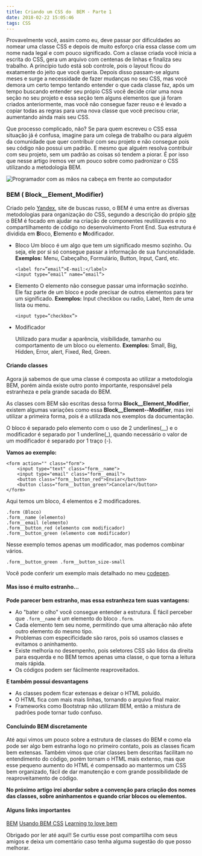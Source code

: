 ```yaml
---
title: Criando um CSS do  BEM - Parte 1
date: 2018-02-22 15:05:46
tags: CSS
---
```


Provavelmente você, assim como eu, deve passar por dificuldades ao nomear uma classe CSS e depois de muito esforço cria essa classe com um nome nada legal e com pouco significado. Com a classe criada você inicia a escrita do CSS, gera um arquivo com centenas de linhas e finaliza seu trabalho. A princípio tudo está sob controle, pois o layout ficou do exatamente do jeito que você queria. Depois disso passam-se alguns meses e surge a necessidade de fazer mudanças no seu CSS, mas você demora um certo tempo tentando entender o que cada classe faz,  após um tempo buscando entender seu própio CSS você decide criar uma nova seção no seu projeto e essa seção tem alguns elementos que já foram criados anteriormente, mas você não consegue fazer reuso e é levado a copiar todas as regras para uma nova classe que você precisou criar, aumentando ainda mais seu CSS.

Que processo complicado, não? Se para quem escreveu o CSS essa situação já é confusa, imagine para um colega de trabalho ou para alguém da comunidade que quer contribuir com seu projeto e não consegue pois seu código não possui um padrão.  E mesmo que alguém resolva contribuir com seu projeto, sem um padrão as coisas só tendem a piorar. É por isso que nesse artigo iremos ver um pouco sobre como padronizar o CSS utilizando a metodologia BEM.

![Programador com as mãos na cabeça em frente ao computador](https://ep00.epimg.net/cultura/imagenes/2016/07/15/actualidad/1468534370_106822_1468599693_noticia_normal.jpg)


### BEM ( Block__Element_Modifier)

Criado pelo [Yandex](https://www.yandex.com), site de buscas russo, o BEM é uma entre as diversas metodologias para organização do CSS,  segundo a descrição do própio [site](http://getbem.com)  o BEM é focado em ajudar na criação de componentes reutilizaveis e no compartilhamento de código no desenvolvimento Front End.
Sua estrutura é dividida em **B**loco, **E**lemento e **M**odificador.

- Bloco
    Um bloco é um algo que tem um significado mesmo sozinho. Ou seja, ele por si só consegue passar a informação de sua funcionalidade.
    **Exemplos:** Menu, Cabeçalho, Formulário, Button, Input, Card, etc.

    ```
    <label for=”email”>E-mail:</label>
    <input type=”email” name=”email”>
    ```
- Elemento
    O elemento não consegue passar uma informação sozinho. Ele faz parte de um bloco e pode precisar de outros elementos para ter um significado.
    **Exemplos:** Input checkbox ou radio, Label, Item de uma lista ou menu. 

    ```
    <input type=”checkbox”>
    ```
- Modificador

    Utilizado para mudar a aparência, visibilidade, tamanho ou comportamento de um bloco ou elemento.
    **Exemplos:** Small, Big, Hidden, Error, alert, Fixed, Red, Green.


#### Criando classes

Agora já sabemos de que uma classe é composta ao utilizar a metodologia BEM, porém ainda existe outro ponto importante, responsável pela estranheza e pela grande sacada do BEM.

As classes com BEM são escritas dessa forma **Block__Element_Modifier**, existem algumas variações como essa **Block__Element--Modifier**, mas irei utilizar a primeira forma, pois é a utilizada nos exemplos da documentação.

O bloco é separado pelo elemento com o uso de 2 underlines(__) e o modificador é separado por 1 underline(_), quando necessário o valor de um modificador é separado por 1 traço (-).

**Vamos ao exemplo:**

```
<form action="" class="form">
    <input type="text" class="form__name">
    <input type="email" class="form__email">
    <button class="form__button_red">Enviar</button>
    <button class="form__button_green">Cancelar</button>
</form>

```

Aqui temos um bloco, 4 elementos e 2 modificadores.
```
.form (Bloco)
.form__name (elemento)
.form__email (elemento)
.form__button_red (elemento com modificador)
.form__button_green (elemento com modificador)
```

Nesse exemplo temos apenas um modificador, mas podemos combinar vários.
```
.form__button_green .form__button_size-small

```

Você pode conferir um exemplo mais detalhado no meu [codepen](https://codepen.io/crisgon/pen/YeedJo).

#### Mas isso é muito estranho...

**Pode parecer bem estranho, mas essa estranheza tem suas vantagens:**
 
 - Ao "bater o olho" você consegue entender a estrutura. É fácil perceber que <code>.form__name</code>  é um elemento do bloco <code>.form</code>.
 - Cada elemento tem seu nome, permitindo que uma alteração não afete outro elemento do mesmo tipo.
 - Problemas com especificidade são raros, pois só usamos classes e evitamos o aninhamento.
 - Existe melhoria no desempenho, pois seletores CSS são lidos da direita para esquerda e no BEM temos apenas uma classe, o que      torna a leitura mais rápida.
 - Os códigos podem ser fácilmente reaproveitados. 

**E também possui desvantagens**
 - As classes podem ficar extensas e deixar o HTML poluído.
 - O HTML fica com mais mais linhas, tornando o arquivo final maior.
 - Frameworks como Bootstrap não utilizam BEM, então a mistura de padrões pode tornar tudo confuso.

#### Concluindo BEM discretamente 

Até aqui vimos um pouco sobre a estrutura de classes do BEM e como ela pode ser algo bem estranha logo no primeiro contato, pois as classes ficam bem extensas. Também vimos que criar classes bem descritas facilitam no entendimento do código, porém tornam o HTML mais extenso, mas que esse pequeno aumento do HTML é compensado ao mantermos um CSS bem organizado, fácil de dar manutenção e com grande possibilidade de reaproveitamento de código.

**No próximo artigo irei abordar sobre a convenção para criação dos nomes das classes, sobre aninhamentos e quando criar blocos ou elementos.**

#### Alguns links importantes

[BEM](http://getbem.com)
[Usando BEM CSS](https://imasters.com.br/front-end/css/usando-bem-css/?trace=1519021197&source=single)
[Learning to love bem](http://mono.company/journal/frontend/learning-to-love-bem/)

Obrigado por ler até aqui!! Se curtiu esse post compartilha com seus amigos e deixa um comentário caso tenha alguma sugestão do que posso melhorar.
